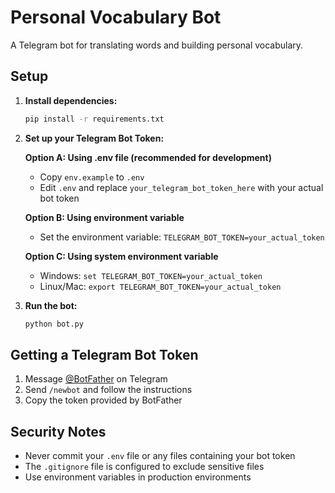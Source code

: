 # Personal Vocabulary Bot

A Telegram bot for translating words and building personal vocabulary.

## Setup

1. **Install dependencies:**
   ```bash
   pip install -r requirements.txt
   ```

2. **Set up your Telegram Bot Token:**
   
   **Option A: Using .env file (recommended for development)**
   - Copy `env.example` to `.env`
   - Edit `.env` and replace `your_telegram_bot_token_here` with your actual bot token
   
   **Option B: Using environment variable**
   - Set the environment variable: `TELEGRAM_BOT_TOKEN=your_actual_token`
   
   **Option C: Using system environment variable**
   - Windows: `set TELEGRAM_BOT_TOKEN=your_actual_token`
   - Linux/Mac: `export TELEGRAM_BOT_TOKEN=your_actual_token`

3. **Run the bot:**
   ```bash
   python bot.py
   ```

## Getting a Telegram Bot Token

1. Message [@BotFather](https://t.me/botfather) on Telegram
2. Send `/newbot` and follow the instructions
3. Copy the token provided by BotFather

## Security Notes

- Never commit your `.env` file or any files containing your bot token
- The `.gitignore` file is configured to exclude sensitive files
- Use environment variables in production environments
